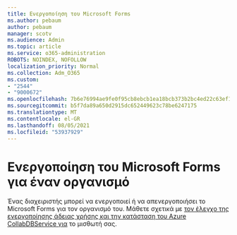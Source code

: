 ```yaml
---
title: Ενεργοποίηση του Microsoft Forms
ms.author: pebaum
author: pebaum
manager: scotv
ms.audience: Admin
ms.topic: article
ms.service: o365-administration
ROBOTS: NOINDEX, NOFOLLOW
localization_priority: Normal
ms.collection: Adm_O365
ms.custom:
- "2544"
- "9000672"
ms.openlocfilehash: 7b6e76994ae9fe0f95cb8ebcb1ea18bcb373b2bc4ed22c63ef17f7a896b6b5c6
ms.sourcegitcommit: b5f7da89a650d2915dc652449623c78be6247175
ms.translationtype: MT
ms.contentlocale: el-GR
ms.lasthandoff: 08/05/2021
ms.locfileid: "53937929"
---
```

# <a name="activate-microsoft-forms-for-an-organization"></a>Ενεργοποίηση του Microsoft Forms για έναν οργανισμό

Ένας διαχειριστής μπορεί να ενεργοποιεί ή να απενεργοποιήσει το Microsoft Forms για τον οργανισμό του. Μάθετε σχετικά με [τον έλεγχο της ενεργοποίησης άδειας χρήσης και την κατάσταση του Azure CollabDBService για](https://support.office.com/article/Turn-off-or-turn-on-Microsoft-Forms-8dcbf3ab-f2d6-459a-b8be-8d9892132a43) το μισθωτή σας.